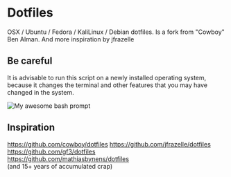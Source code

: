 # Dotfiles

OSX / Ubuntu / Fedora / KaliLinux / Debian dotfiles.
Is a fork from "Cowboy" Ben Alman.
And more inspiration by jfrazelle

## Be careful

It is advisable to run this script on a newly installed operating system, because it changes the terminal and other features that you may have changed in the system.

![My awesome bash prompt](./docs/)

## Inspiration
<https://github.com/cowboy/dotfiles>
<https://github.com/jfrazelle/dotfiles>  
<https://github.com/gf3/dotfiles>  
<https://github.com/mathiasbynens/dotfiles>  
(and 15+ years of accumulated crap)

